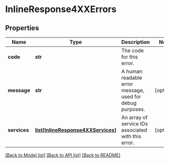 # InlineResponse4XXErrors

## Properties
Name | Type | Description | Notes
------------ | ------------- | ------------- | -------------
**code** | **str** | The code for this error. | 
**message** | **str** | A human readable error message, used for debug purposes. | [optional] 
**services** | [**list[InlineResponse4XXServices]**](InlineResponse4XXServices.md) | An array of service IDs associated with this error. | [optional] 

[[Back to Model list]](../README.md#documentation-for-models) [[Back to API list]](../README.md#documentation-for-api-endpoints) [[Back to README]](../README.md)

